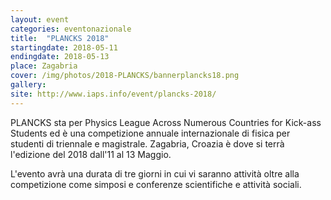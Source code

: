 ```yaml
---
layout: event
categories: eventonazionale
title:  "PLANCKS 2018"
startingdate: 2018-05-11
endingdate: 2018-05-13
place: Zagabria
cover: /img/photos/2018-PLANCKS/bannerplancks18.png
gallery: 
site: http://www.iaps.info/event/plancks-2018/
---
```

PLANCKS sta per Physics League Across Numerous Countries for Kick-ass Students ed è una competizione annuale internazionale di fisica per studenti di triennale e magistrale. Zagabria, Croazia è dove si terrà l'edizione del 2018 dall'11 al 13 Maggio.

L'evento avrà una durata di tre giorni in cui vi saranno attività oltre alla competizione come simposi e conferenze scientifiche e attività sociali.
